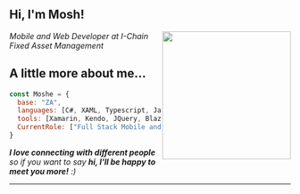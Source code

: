 <h2> Hi, I'm Mosh! </h2>
<img align='right' src="https://media.giphy.com/media/Q7SKqn3G97xpmfSOvG/giphy.gif" width="230">
<p><em>Mobile and Web Developer at <a>I-Chain Fixed Asset Management</a>
</em></p>

##  A little more about me...  

```javascript
const Moshe = {
  base: "ZA",
  languages: [C#, XAML, Typescript, JavaScript, CSS,T-SQL],
  tools: [Xamarin, Kendo, JQuery, Blazor, MVC, SSRS, SSIS],
  CurrentRole: ["Full Stack Mobile and Web Developer"],
}
```

<em><b>I love connecting with different people</b> so if you want to say <b>hi, I'll be happy to meet you more!</b> :)</em>

---

